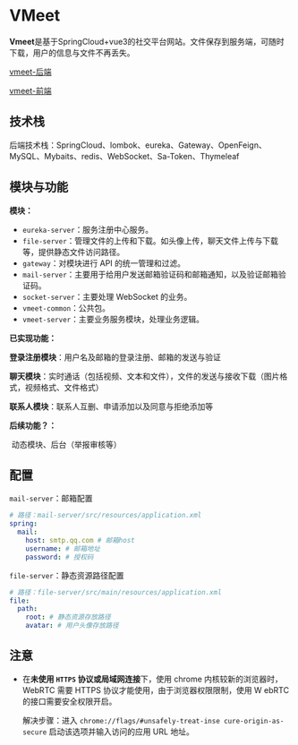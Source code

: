 # VMeet

**Vmeet**是基于SpringCloud+vue3的社交平台网站。文件保存到服务端，可随时下载，用户的信息与文件不再丢失。

[vmeet-后端](https://github.com/GordonLyu/vmeet-java)

[vmeet-前端](https://github.com/GordonLyu/vmeet-vue)



## 技术栈

后端技术栈：SpringCloud、lombok、eureka、Gateway、OpenFeign、MySQL、Mybaits、redis、WebSocket、Sa-Token、Thymeleaf



## 模块与功能

**模块：**

- `eureka-server`：服务注册中心服务。
- `file-server`：管理文件的上传和下载。如头像上传，聊天文件上传与下载等，提供静态文件访问路径。
- `gateway`：对模块进行 API 的统一管理和过滤。
- `mail-server`：主要用于给用户发送邮箱验证码和邮箱通知，以及验证邮箱验证码。
- `socket-server`：主要处理 WebSocket 的业务。 
- `vmeet-common`：公共包。
- `vmeet-server`：主要业务服务模块，处理业务逻辑。



**已实现功能：**

​		**登录注册模块**：用户名及邮箱的登录注册、邮箱的发送与验证

​		**聊天模块**：实时通话（包括视频、文本和文件），文件的发送与接收下载（图片格式，视频格式、文件格式）

​		**联系人模块**：联系人互删、申请添加以及同意与拒绝添加等



**后续功能？：**

​		动态模块、后台（举报审核等）

  

## 配置

`mail-server`：邮箱配置

```yaml
# 路径：mail-server/src/resources/application.xml
spring:
  mail:
    host: smtp.qq.com # 邮箱host
    username: # 邮箱地址
    password: # 授权码
```



`file-server`：静态资源路径配置

```yaml
# 路径：file-server/src/main/resources/application.xml
file:
  path:
    root: # 静态资源存放路径
    avatar: # 用户头像存放路径
```



## 注意

- 在**未使用 `HTTPS` 协议或局域网连接**下，使用 chrome 内核较新的浏览器时，WebRTC 需要 HTTPS 协议才能使用，由于浏览器权限限制，使用 W ebRTC 的接口需要安全权限开启。

  解决步骤：进入  `chrome://flags/#unsafely-treat-inse cure-origin-as-secure`  启动该选项并输入访问的应用 URL 地址。



